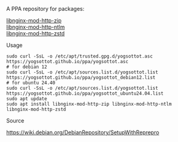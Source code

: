 A PPA repository for packages:

[libnginx-mod-http-zip](https://github.com/evanmiller/mod_zip)  
[libnginx-mod-http-ntlm](https://github.com/gabihodoroaga/nginx-ntlm-module)  
[libnginx-mod-http-zstd](https://github.com/tokers/zstd-nginx-module)

Usage

```
sudo curl -SsL -o /etc/apt/trusted.gpg.d/yogsottot.asc https://yogsottot.github.io/ppa/yogsottot.asc
# for debian 12
sudo curl -SsL -o /etc/apt/sources.list.d/yogsottot.list https://yogsottot.github.io/ppa/yogsottot_debian12.list
# for ubuntu 24.40
sudo curl -SsL -o /etc/apt/sources.list.d/yogsottot.list https://yogsottot.github.io/ppa/yogsottot_ubuntu24.04.list
sudo apt update
sudo apt install libnginx-mod-http-zip libnginx-mod-http-ntlm libnginx-mod-http-zstd
```

Source

https://wiki.debian.org/DebianRepository/SetupWithReprepro
